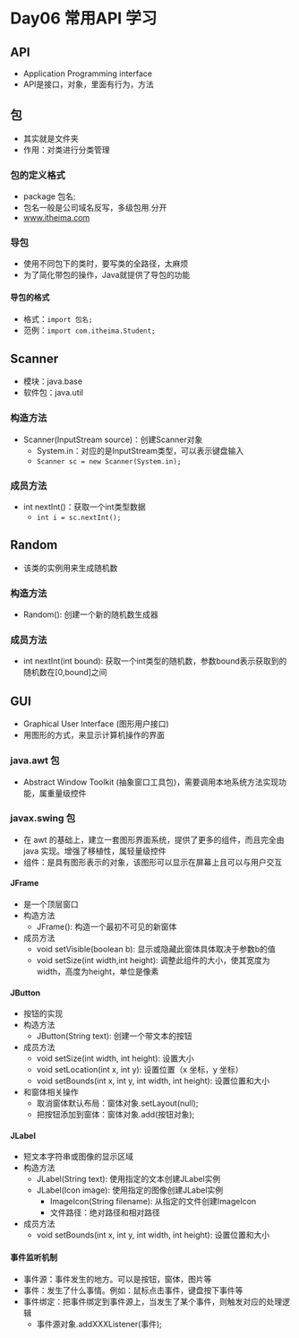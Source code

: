# Day06 常用API 学习
## API
- Application Programming interface
- API是接口，对象，里面有行为，方法

## 包
- 其实就是文件夹
- 作用：对类进行分类管理
### 包的定义格式
- package 包名;
- 包名一般是公司域名反写，多级包用.分开
- www.itheima.com
### 导包
- 使用不同包下的类时，要写类的全路径，太麻烦
- 为了简化带包的操作，Java就提供了导包的功能
#### 导包的格式
- 格式：`import 包名;`
- 范例：`import com.itheima.Student;`

## Scanner
- 模块：java.base
- 软件包：java.util
### 构造方法
- Scanner(InputStream source)：创建Scanner对象
    - System.in：对应的是InputStream类型，可以表示键盘输入
    - `Scanner sc = new Scanner(System.in);`
### 成员方法 
- int nextInt()：获取一个int类型数据
    - `int i = sc.nextInt();`

## Random
- 该类的实例用来生成随机数
### 构造方法
- Random(): 创建一个新的随机数生成器
### 成员方法
- int nextInt(int bound): 获取一个int类型的随机数，参数bound表示获取到的随机数在[0,bound]之间

## GUI
- Graphical User Interface (图形用户接口)
- 用图形的方式，来显示计算机操作的界面
### java.awt 包
- Abstract Window Toolkit (抽象窗口工具包)，需要调用本地系统方法实现功能，属重量级控件
### javax.swing 包
- 在 awt 的基础上，建立一套图形界面系统，提供了更多的组件，而且完全由 java 实现。增强了移植性，属轻量级控件
- 组件：是具有图形表示的对象，该图形可以显示在屏幕上且可以与用户交互

#### JFrame
- 是一个顶层窗口
- 构造方法
	- JFrame(): 构造一个最初不可见的新窗体
- 成员方法
	- void setVisible(boolean b): 显示或隐藏此窗体具体取决于参数b的值
	- void setSize(int width,int height): 调整此组件的大小，使其宽度为width，高度为height，单位是像素

#### JButton
- 按钮的实现
- 构造方法
	- JButton(String text): 创建一个带文本的按钮
- 成员方法
	- void setSize(int width, int height): 设置大小
	- void setLocation(int x, int y): 设置位置（x 坐标，y 坐标）
	- void setBounds(int x, int y, int width, int height): 设置位置和大小
- 和窗体相关操作
	- 取消窗体默认布局：窗体对象.setLayout(null);
	- 把按钮添加到窗体：窗体对象.add(按钮对象);

#### JLabel
- 短文本字符串或图像的显示区域
- 构造方法
	- JLabel(String text): 使用指定的文本创建JLabel实例
	- JLabel(Icon image): 使用指定的图像创建JLabel实例
		- ImageIcon(String filename): 从指定的文件创建ImageIcon 
		- 文件路径：绝对路径和相对路径
- 成员方法
	- void setBounds(int x, int y, int width, int height): 设置位置和大小

#### 事件监听机制
- 事件源：事件发生的地方。可以是按钮，窗体，图片等
- 事件：发生了什么事情。例如：鼠标点击事件，键盘按下事件等
- 事件绑定：把事件绑定到事件源上，当发生了某个事件，则触发对应的处理逻辑
	- 事件源对象.addXXXListener(事件);
